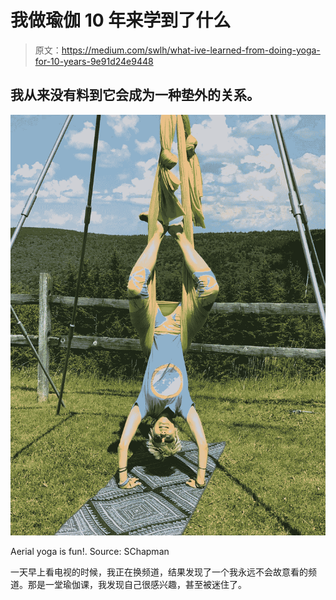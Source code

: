 # 我做瑜伽 10 年来学到了什么

> 原文：<https://medium.com/swlh/what-ive-learned-from-doing-yoga-for-10-years-9e91d24e9448>

## 我从来没有料到它会成为一种垫外的关系。

![](img/adc67570820a41b24bb5e469824fb36d.png)

Aerial yoga is fun!. Source: SChapman

一天早上看电视的时候，我正在换频道，结果发现了一个我永远不会故意看的频道。那是一堂瑜伽课，我发现自己很感兴趣，甚至被迷住了。